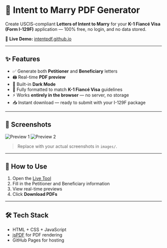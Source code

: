# 💍 Intent to Marry PDF Generator

Create USCIS-compliant **Letters of Intent to Marry** for your **K-1 Fiancé Visa (Form I-129F)** application — 100% free, no login, and no data stored.

🔗 **Live Demo:** [intentpdf.github.io](https://intentpdf.github.io)

---

## ✨ Features

- ✅ Generate both **Petitioner** and **Beneficiary** letters
- 🖨️ Real-time **PDF preview**
- 🌙 Built-in **Dark Mode**
- 📄 Fully formatted to match **K-1 Fiancé Visa** guidelines
- ⚡ Works **entirely in the browser** — no server, no storage
- 📥 Instant download — ready to submit with your I-129F package

---

## 📸 Screenshots

![Preview 1](images/preview-light.png)
![Preview 2](images/preview-dark.png)

> Replace with your actual screenshots in `images/`.

---

## 🚀 How to Use

1. Open the [Live Tool](https://intentpdf.github.io)
2. Fill in the Petitioner and Beneficiary information
3. View real-time previews
4. Click **Download PDFs**

---

## 🛠️ Tech Stack

- HTML + CSS + JavaScript
- [jsPDF](https://github.com/parallax/jsPDF) for PDF rendering
- GitHub Pages for hosting
